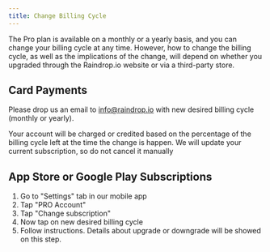 ```yaml
---
title: Change Billing Cycle
---
```


The Pro plan is available on a monthly or a yearly basis, and you can change your billing cycle at any time. However, how to change the billing cycle, as well as the implications of the change, will depend on whether you upgraded through the Raindrop.io website or via a third-party store.

## Card Payments
Please drop us an email to info@raindrop.io with new desired billing cycle (monthly or yearly).

Your account will be charged or credited based on the percentage of the billing cycle left at the time the change is happen.
We will update your current subscription, so do not cancel it manually

## App Store or Google Play Subscriptions
1. Go to "Settings" tab in our mobile app
2. Tap "PRO Account"
3. Tap "Change subscription"
4. Now tap on new desired billing cycle
5. Follow instructions. Details about upgrade or downgrade will be showed on this step.